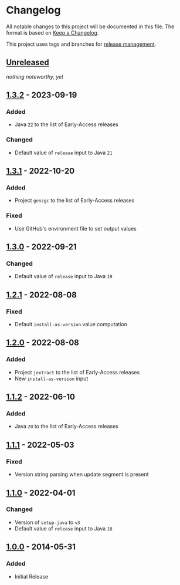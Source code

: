 # Changelog
All notable changes to this project will be documented in this file.
The format is based on [Keep a Changelog](https://keepachangelog.com/en/1.0.0/).

This project uses tags and branches for [release management](https://docs.github.com/en/actions/creating-actions/about-custom-actions#using-tags-for-release-management).


## [Unreleased]
_nothing noteworthy, yet_

## [1.3.2] - 2023-09-19
### Added
- Java `22` to the list of Early-Access releases
### Changed
- Default value of `release` input to Java `21`

## [1.3.1] - 2022-10-20
### Added
- Project `genzgc` to the list of Early-Access releases
### Fixed
- Use GitHub's environment file to set output values 

## [1.3.0] - 2022-09-21
### Changed
- Default value of `release` input to Java `19`

## [1.2.1] - 2022-08-08
### Fixed
- Default `install-as-version` value computation

## [1.2.0] - 2022-08-08
### Added
- Project `jextract` to the list of Early-Access releases
- New `install-as-version` input

## [1.1.2] - 2022-06-10
### Added
- Java `20` to the list of Early-Access releases

## [1.1.1] - 2022-05-03
### Fixed
- Version string parsing when update segment is present

## [1.1.0] - 2022-04-01
### Changed
- Version of `setup-java` to `v3`
- Default value of `release` input to Java `18`

## [1.0.0] - 2014-05-31
### Added
- Initial Release

[Unreleased]: https://github.com/oracle-actions/setup-java/compare/v1.3.2...HEAD
[1.3.2]: https://github.com/oracle-actions/setup-java/compare/v1.3.1...v1.3.2
[1.3.1]: https://github.com/oracle-actions/setup-java/compare/v1.3.0...v1.3.1
[1.3.0]: https://github.com/oracle-actions/setup-java/compare/v1.2.1...v1.3.0
[1.2.1]: https://github.com/oracle-actions/setup-java/compare/v1.2.0...v1.2.1
[1.2.0]: https://github.com/oracle-actions/setup-java/compare/v1.1.2...v1.2.0
[1.1.2]: https://github.com/oracle-actions/setup-java/compare/v1.1.1...v1.1.2
[1.1.1]: https://github.com/oracle-actions/setup-java/compare/v1.1.0...v1.1.1
[1.1.0]: https://github.com/oracle-actions/setup-java/compare/v1.0.0...v1.1.0
[1.0.0]: https://github.com/oracle-actions/setup-java/releases/tag/v1.0.0
